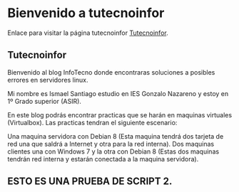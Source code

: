 # Bienvenido a tutecnoinfor

Enlace para visitar la página tutecnoinfor [Tutecnoinfor](https://tutecnoinfor.wordpress.com).

## Tutecnoinfor

Bienvenido al blog InfoTecno donde encontraras soluciones a posibles errores en servidores linux.

Mi nombre es Ismael Santiago estudio en IES Gonzalo Nazareno y estoy en 1º Grado superior (ASIR).

En este blog podrás encontrar practicas que se harán en maquinas virtuales (Virtualbox). Las practicas tendran el siguiente escenario:

Una maquina servidora con Debian 8 (Esta maquina tendrá dos tarjeta de red una que saldrá a Internet y otra para la red interna).
Dos maquinas clientes una con Windows 7 y la otra con Debian 8 (Estas dos maquinas tendrán red interna y estarán conectada a la maquina servidora).

## ESTO ES UNA PRUEBA DE SCRIPT 2.